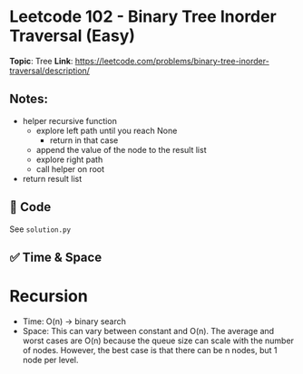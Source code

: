 # Leetcode 102 - Binary Tree Inorder Traversal (Easy)

**Topic**: Tree
**Link**: https://leetcode.com/problems/binary-tree-inorder-traversal/description/

## Notes: 
 - helper recursive function
    - explore left path until you reach None
        - return in that case
    - append the value of the node to the result list
    - explore right path
    - call helper on root
 - return result list
 
## 🧪 Code
See `solution.py`

## ✅ Time & Space

# Recursion
- Time: O(n) -> binary search
- Space: This can vary between constant and O(n). The average and worst cases are O(n) because the queue size can scale with the number of nodes. However, the best case is that there can be n nodes, but 1 node per level. 

